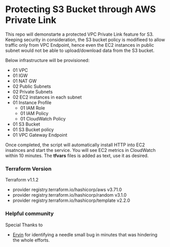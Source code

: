 # Protecting S3 Bucket through AWS Private Link

This repo will demonstarte a protected VPC Private Link feature for S3. 
Keeping security in consideration, the S3 bucket policy is modifieed to allow traffic only from VPC Endpoint, hence even the EC2 instances in public subnet would not be able to upload/download data from the S3 bucket.

Below infrastructure will be provisioned:

- 01 VPC
- 01 IGW
- 01 NAT GW
- 02 Public Subnets
- 02 Private Subnets
- 02 EC2 instances in each subnet
- 01 Instance Profile
    - 01 IAM Role
    - 01 IAM Policy
    - 01 CloudWatch Policy
- 01 S3 Bucket
- 01 S3 Bucket policy
- 01 VPC Gateway Endpoint


Once completed, the script will automatically install HTTP into EC2 insatnces and start the service.
You will see EC2 metrics in CloudWatch within 10 minutes.
The **tfvars** files is added as text, use it as desired.

### Terraform Version ###
Terraform v1.1.2
+ provider registry.terraform.io/hashicorp/aws v3.71.0
+ provider registry.terraform.io/hashicorp/random v3.1.0
+ provider registry.terraform.io/hashicorp/template v2.2.0


### Helpful community
Special Thanks to 
+ [Ervin](https://stackoverflow.com/users/7661119/ervin-szilagyi) for identifying a needle small bug in minutes that was hindering the whole efforts.
